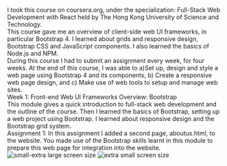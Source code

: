 I took this course on coursera.org, under the specialization: Full-Stack Web Development with React held by The Hong Kong University of Science and Technology.<br>
This course gave me an overview of client-side web UI frameworks, in particular Bootstrap 4. I learned about grids and responsive design, Bootstrap CSS and JavaScript components. I also learned the basics of Node.js and NPM.
<br>
During this course I had to submit an assignment every week, for four weeks. At the end of this course, I was able to a)Set up, design and style a web page using Bootstrap 4 and its components, b) Create a responsive web page design, and c) Make use of web tools to setup and manage web sites.<br>
Week 1: Front-end Web UI Frameworks Overview: Bootstrap<br>
This module gives a quick introduction to full-stack web development and the outline of the course. Then I learned the basics of Bootstrap, setting up a web project using Bootstrap. I learned about responsive design and the Bootstrap grid system.<br>
Assignment 1: In this assignment I added a second page, aboutus.html, to the website. 
You made use of the Bootstrap skills learnt in this module to prepare this web page for integration into the website.
![small-extra large screen size](https://user-images.githubusercontent.com/64609288/92456459-9fceb280-f1cb-11ea-89cc-6f8a55a4ac38.png)
![extra small screen size](https://user-images.githubusercontent.com/64609288/92456488-a9581a80-f1cb-11ea-8943-869b1355f551.png)
